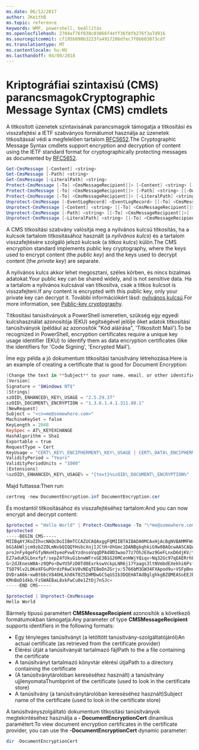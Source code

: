 ```yaml
---
ms.date: 06/12/2017
author: JKeithB
ms.topic: reference
keywords: WMF, powershell, beállítás
ms.openlocfilehash: 2704af76f038c03066f44ff36f8fb276f3a7d916
ms.sourcegitcommit: cf195b090b3223fa4917206dfec7f0b603873cdf
ms.translationtype: MT
ms.contentlocale: hu-HU
ms.lasthandoff: 04/09/2018
---
```

# <a name="cryptographic-message-syntax-cms-cmdlets"></a><span data-ttu-id="91a0c-102">Kriptográfiai szintaxisú (CMS) parancsmagok</span><span class="sxs-lookup"><span data-stu-id="91a0c-102">Cryptographic Message Syntax (CMS) cmdlets</span></span>

<span data-ttu-id="91a0c-103">A titkosított üzenetek szintaxisának parancsmagok támogatja a titkosítási és visszafejtési a IETF szabványos formátumot használja az üzenetek titkosítással védi a megfelelően tartalom [RFC5652](https://tools.ietf.org/html/rfc5652).</span><span class="sxs-lookup"><span data-stu-id="91a0c-103">The Cryptographic Message Syntax cmdlets support encryption and decryption of content using the IETF standard format for cryptographically protecting messages as documented by [RFC5652](https://tools.ietf.org/html/rfc5652).</span></span>

```powershell
Get-CmsMessage [-Content] <string>
Get-CmsMessage [-Path] <string>
Get-CmsMessage [-LiteralPath] <string>
Protect-CmsMessage [-To] <CmsMessageRecipient[]> [-Content] <string> [[-OutFile] <string>]
Protect-CmsMessage [-To] <CmsMessageRecipient[]> [-Path] <string> [[-OutFile] <string>]
Protect-CmsMessage [-To] <CmsMessageRecipient[]> [-LiteralPath] <string> [[-OutFile] <string>]
Unprotect-CmsMessage [-EventLogRecord] <EventLogRecord> [[-To] <CmsMessageRecipient[]>] [-IncludeContext]
Unprotect-CmsMessage [-Content] <string> [[-To] <CmsMessageRecipient[]>] [-IncludeContext]
Unprotect-CmsMessage [-Path] <string> [[-To] <CmsMessageRecipient[]>] [-IncludeContext]
Unprotect-CmsMessage [-LiteralPath] <string> [[-To] <CmsMessageRecipient[]>] [-IncludeContext]
```

<span data-ttu-id="91a0c-104">A CMS titkosítási szabvány valósítja meg a nyilvános kulcsú titkosítás, ha a kulcsok tartalom titkosításához használt (a *nyilvános kulcs*) és a tartalom visszafejtésére szolgáló jelszó kulcsok (a *titkos kulcs*) külön.</span><span class="sxs-lookup"><span data-stu-id="91a0c-104">The CMS encryption standard implements public key cryptography, where the keys used to encrypt content (the *public key*) and the keys used to decrypt content (the *private key*) are separate.</span></span>

<span data-ttu-id="91a0c-105">A nyilvános kulcs akkor lehet megosztani, széles körben, és nincs bizalmas adatokat.</span><span class="sxs-lookup"><span data-stu-id="91a0c-105">Your public key can be shared widely, and is not sensitive data.</span></span> <span data-ttu-id="91a0c-106">Ha a tartalom a nyilvános kulcsával van titkosítva, csak a titkos kulcsot is visszafejteni.</span><span class="sxs-lookup"><span data-stu-id="91a0c-106">If any content is encrypted with this public key, only your private key can decrypt it.</span></span> <span data-ttu-id="91a0c-107">További információkért lásd: [nyilvános kulcsú](https://en.wikipedia.org/wiki/Public-key_cryptography).</span><span class="sxs-lookup"><span data-stu-id="91a0c-107">For more information, see [Public-key cryptography](https://en.wikipedia.org/wiki/Public-key_cryptography).</span></span>

<span data-ttu-id="91a0c-108">Titkosítási tanúsítványok a PowerShell ismeretlen, szükség egy egyedi kulcshasználat azonosítója (EKU) segítségével jelölje őket adatok titkosítási tanúsítványok (például az azonosítók "Kód aláírása", 'Titkosított Mail').</span><span class="sxs-lookup"><span data-stu-id="91a0c-108">To be recognized in PowerShell, encryption certificates require a unique key usage identifier (EKU) to identify them as data encryption certificates (like the identifiers for 'Code Signing', 'Encrypted Mail').</span></span>

<span data-ttu-id="91a0c-109">Íme egy példa a jó dokumentum titkosítási tanúsítvány létrehozása:</span><span class="sxs-lookup"><span data-stu-id="91a0c-109">Here is an example of creating a certificate that is good for Document Encryption:</span></span>

```powershell
(Change the text in **Subject** to your name, email, or other identifier), and put in a file (i.e.: DocumentEncryption.inf):
[Version]
Signature = "$Windows NT$"
[Strings]
szOID\_ENHANCED\_KEY\_USAGE = "2.5.29.37"
szOID\_DOCUMENT\_ENCRYPTION = "1.3.6.1.4.1.311.80.1"
[NewRequest]
Subject = "<cn=me@somewhere.com>"
MachineKeySet = false
KeyLength = 2048
KeySpec = AT\_KEYEXCHANGE
HashAlgorithm = Sha1
Exportable = true
RequestType = Cert
KeyUsage = "CERT\_KEY\_ENCIPHERMENT\_KEY\_USAGE | CERT\_DATA\_ENCIPHERMENT\_KEY\_USAGE"
ValidityPeriod = "Years"
ValidityPeriodUnits = "1000"
[Extensions]
%szOID\_ENHANCED\_KEY\_USAGE% = "{text}%szOID\_DOCUMENT\_ENCRYPTION%"
```

<span data-ttu-id="91a0c-110">Majd futtassa:</span><span class="sxs-lookup"><span data-stu-id="91a0c-110">Then run:</span></span>
```powershell
certreq -new DocumentEncryption.inf DocumentEncryption.cer
```

<span data-ttu-id="91a0c-111">És mostantól titkosításához és visszafejtéséhez tartalom:</span><span class="sxs-lookup"><span data-stu-id="91a0c-111">And you can now encrypt and decrypt content:</span></span>

```powershell
$protected = "Hello World" | Protect-CmsMessage -To "\*me@somewhere.com\*[](mailto:*leeholm@microsoft.com*)"
$protected
-----BEGIN CMS-----
MIIBqAYJKoZIhvcNAQcDoIIBmTCCAZUCAQAxggFQMIIBTAIBADA0MCAxHjAcBgNVBAMMFWxlZWhv
bG1AbWljcm9zb2Z0LmNvbQIQQYHsbcXnjIJCtH+OhGmc1DANBgkqhkiG9w0BAQcwAASCAQAnkFHM
proJnFy4geFGfyNmxH3yeoPvwEYzdnsoVqqDPAd8D3wao77z7OhJEXwz9GeFLnxD6djKV/tF4PxR
E27aduKSLbnxfpf/sepZ4fUkuGibnwWFrxGE3B1G26MCenHWjYQiqv+Nq32Gc97qEAERrhLv6S4R
G+2dJEnesW8A+z9QPo+DwYU5FzD0Td0ExrkswVckpLNR6j17Yaags3ltNVmbdEXekhi6Psf2MLMP
TSO79lv2L0KeXFGuPOrdzPAwCkV0vNEqTEBeDnZGrjv/5766bM3GW34FXApod9u+VSFpBnqVOCBA
DVDraA6k+xwBt66cV84OHLkh0kT02SIHMDwGCSqGSIb3DQEHATAdBglghkgBZQMEASoEEJbJaiRl
KMnBoD1dkb/FzSWAEBaL8xkFwCu0e1ZtDj7nSJc=
-----END CMS-----

$protected | Unprotect-CmsMessage
Hello World
```

<span data-ttu-id="91a0c-112">Bármely típusú paramétert **CMSMessageRecipient** azonosítók a következő formátumokban támogatja:</span><span class="sxs-lookup"><span data-stu-id="91a0c-112">Any parameter of type **CMSMessageRecipient** supports identifiers in the following formats:</span></span>
- <span data-ttu-id="91a0c-113">Egy tényleges tanúsítványt (a letöltött tanúsítvány-szolgáltatójáról)</span><span class="sxs-lookup"><span data-stu-id="91a0c-113">An actual certificate (as retrieved from the certificate provider)</span></span>
- <span data-ttu-id="91a0c-114">Elérési útját a tanúsítványát tartalmazó fájl</span><span class="sxs-lookup"><span data-stu-id="91a0c-114">Path to the a file containing the certificate</span></span>
- <span data-ttu-id="91a0c-115">A tanúsítványt tartalmazó könyvtár elérési útja</span><span class="sxs-lookup"><span data-stu-id="91a0c-115">Path to a directory containing the certificate</span></span>
- <span data-ttu-id="91a0c-116">(A tanúsítványtárolóban kereséséhez használt) a tanúsítvány ujjlenyomata</span><span class="sxs-lookup"><span data-stu-id="91a0c-116">Thumbprint of the certificate (used to look in the certificate store)</span></span>
- <span data-ttu-id="91a0c-117">A tanúsítvány (a tanúsítványtárolóban kereséséhez használt)</span><span class="sxs-lookup"><span data-stu-id="91a0c-117">Subject name of the certificate (used to look in the certificate store)</span></span>

<span data-ttu-id="91a0c-118">A tanúsítványszolgáltató dokumentum titkosítási tanúsítványok megtekintéséhez használja a **- DocumentEncryptionCert** dinamikus paramétert:</span><span class="sxs-lookup"><span data-stu-id="91a0c-118">To view document encryption certificates in the certificate provider, you can use the **-DocumentEncryptionCert** dynamic parameter:</span></span>

```powershell
dir -DocumentEncryptionCert
```